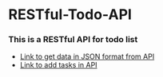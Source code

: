 # RESTful-Todo-API
### This is a RESTful API for todo list
* [Link to get data in JSON format from API](https://restful-todo-api.herokuapp.com/list)
* [Link to add tasks in API](https://restful-todo-api.herokuapp.com/add)
